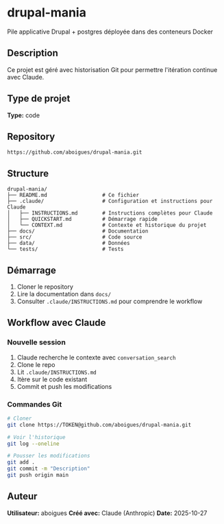 # drupal-mania

Pile applicative Drupal + postgres déployée dans des conteneurs Docker

## Description

Ce projet est géré avec historisation Git pour permettre l'itération continue avec Claude.

## Type de projet

**Type:** code

## Repository

```
https://github.com/aboigues/drupal-mania.git
```

## Structure

```
drupal-mania/
├── README.md                  # Ce fichier
├── .claude/                   # Configuration et instructions pour Claude
│   ├── INSTRUCTIONS.md        # Instructions complètes pour Claude
│   ├── QUICKSTART.md          # Démarrage rapide
│   └── CONTEXT.md             # Contexte et historique du projet
├── docs/                      # Documentation
├── src/                       # Code source
├── data/                      # Données
└── tests/                     # Tests
```

## Démarrage

1. Cloner le repository
2. Lire la documentation dans `docs/`
3. Consulter `.claude/INSTRUCTIONS.md` pour comprendre le workflow

## Workflow avec Claude

### Nouvelle session

1. Claude recherche le contexte avec `conversation_search`
2. Clone le repo
3. Lit `.claude/INSTRUCTIONS.md`
4. Itère sur le code existant
5. Commit et push les modifications

### Commandes Git

```bash
# Cloner
git clone https://TOKEN@github.com/aboigues/drupal-mania.git

# Voir l'historique
git log --oneline

# Pousser les modifications
git add .
git commit -m "Description"
git push origin main
```

## Auteur

**Utilisateur:** aboigues
**Créé avec:** Claude (Anthropic)
**Date:** 2025-10-27
